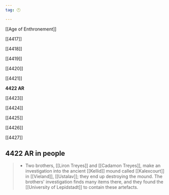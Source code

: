 ```yaml
---
tag: 🕛

---
```

[[Age of Enthronement]]


[[4417]]

[[4418]]

[[4419]]

[[4420]]

[[4421]]

**4422 AR**

[[4423]]

[[4424]]

[[4425]]

[[4426]]

[[4427]]



## 4422 AR in people

>  - Two brothers, [[Liron Treyes]] and [[Cadamon Treyes]], make an investigation into the ancient [[Kellid]] mound called [[Kalexcourt]] in [[Vieland]], [[Ustalav]]; they end up destroying the mound. The brothers' investigation finds many items there, and they found the [[University of Lepidstadt]] to contain these artefacts.






